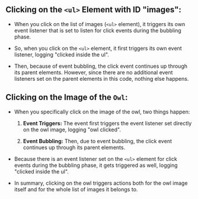 ## Clicking on the `<ul>` Element with ID "images":

- When you click on the list of images (`<ul>` element), it triggers its own event listener that is set to listen for click events during the bubbling phase.
  
- So, when you click on the `<ul>` element, it first triggers its own event listener, logging "clicked inside the ul".

- Then, because of event bubbling, the click event continues up through its parent elements. However, since there are no additional event listeners set on the parent elements in this code, nothing else happens.

## Clicking on the Image of the `Owl`:

- When you specifically click on the image of the owl, two things happen:

    1. **Event Triggers:** The event first triggers the event listener set directly on the owl image, logging "owl clicked".

    2. **Event Bubbling:** Then, due to event bubbling, the click event continues up through its parent elements.

- Because there is an event listener set on the `<ul>` element for click events during the bubbling phase, it gets triggered as well, logging "clicked inside the ul".

- In summary, clicking on the owl triggers actions both for the owl image itself and for the whole list of images it belongs to.
